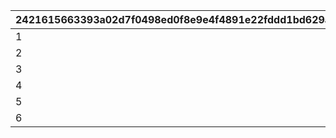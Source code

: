 |2421615663393a02d7f0498ed0f8e9e4f4891e22fddd1bd629af62fb2f800240|4136d3a2611ddaa0293687a9a1f19d9241db088ef89cee8b2adcfe792384a991|7fe6a002abeb81eba5c7b9b1fcc6e0a7be2857d57722d10cf3eddfed4f2eb2f5|6aa73b646eb4096b1554bcb1ca4e08058be204574d0ec246b316d423b050265e|d1f45bf4e254ba9f91dba24a506143554993785c2e363da8a8500dab5cc59bca|
| --- | --- | --- | --- | --- |
|1|1|1|1|300|
|2|1|2|1|600|
|3|1|3|1|900|
|4|1|1|2|300|
|5|1|2|2|600|
|6|1|3|2|900|